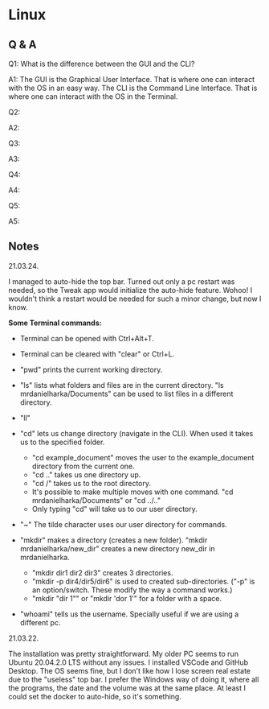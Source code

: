 # Linux

## Q & A

Q1: What is the difference between the GUI and the CLI?

A1: The GUI is the Graphical User Interface. That is where one can interact with the OS in an easy way. The CLI is the Command Line Interface. That is where one can interact with the OS in the Terminal.

Q2:

A2:

Q3:

A3:

Q4:

A4:

Q5:

A5:

## Notes

21.03.24.

I managed to auto-hide the top bar. Turned out only a pc restart was needed, so the Tweak app would initialize the auto-hide feature. Wohoo! I wouldn't think a restart would be needed for such a minor change, but now I know.

**Some Terminal commands:**

- Terminal can be opened with Ctrl+Alt+T.

- Terminal can be cleared with "clear" or Ctrl+L.

- "pwd" prints the current working directory.

- "ls" lists what folders and files are in the current directory. "ls mrdanielharka/Documents" can be used to list files in a different directory.

- "ll" 


- "cd" lets us change directory (navigate in the CLI). When used it takes us to the specified folder.
    - "cd example_document" moves the user to the example_document directory from the current one.
    - "cd .." takes us one directory up.
    - "cd /" takes us to the root directory.
    - It's possible to make multiple moves with one command. "cd mrdanielharka/Documents" or "cd ../.."
    - Only typing "cd" will take us to our user directory.

- "~" The tilde character uses our user directory for commands.

- "mkdir" makes a directory (creates a new folder). "mkdir mrdanielharka/new_dir" creates a new directory new_dir in mrdanielharka.
    - "mkdir dir1 dir2 dir3" creates 3 directories.
    - "mkdir -p dir4/dir5/dir6" is used to created sub-directories. ("-p" is an option/switch. These modify the way a command works.)
    - "mkdir "dir 1"" or "mkdir 'dor 1'" for a folder with a space.

- "whoami" tells us the username. Specially useful if we are using a different pc.

21.03.22.

The installation was pretty straightforward. My older PC seems to run Ubuntu 20.04.2.0 LTS without any issues. I installed VSCode and GitHub Desktop. The OS seems fine, but I don't like how I lose screen real estate due to the "useless" top bar. I prefer the Windows way of doing it, where all the programs, the date and the volume was at the same place. At least I could set the docker to auto-hide, so it's something.
